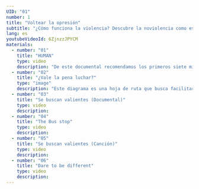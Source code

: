 ```yaml
---
UID: "01"
number: 1
title: "Voltear la opresión"
subtitle: "¿Cómo funciona la violencia? Descubre la noviolencia como estrategia para deconstruirla y transformar los conflictos. "
lang: es
youtubeVideoId: 6ZjnzzJPYCM
materials:
  - number: "01"
    title: "HUMAN"
    type: video
    description: "De este documental recomendamos los primeros siete minutos, que muestran la absoluta necesidad de afrontar los conflictos a través del dialogo antes de optar por acciones noviolentas que desencallen la situación."
  - number: "02"
    title: "¿Vale la pena luchar?"
    type: "image"
    description: "Este diagrama es una hoja de ruta que busca facilitar el discernimento para evaluar si vale la pena luchar por un tema o no."
  - number: "03"
    title: "Se buscan valientes (Documental)"
    type: video
    description:
  - number: "04"
    title: "The Bus stop"
    type: video
    description:
  - number: "05"
    title: "Se buscan valientes (Canción)"
    type: video
    description:
  - number: "06"
    title: "Dare to be different"
    type: video
    description:
---
```

